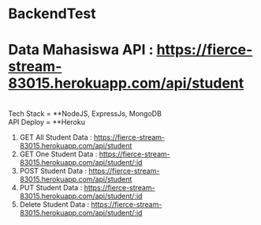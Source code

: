 # BackendTest

# Data Mahasiswa API : https://fierce-stream-83015.herokuapp.com/api/student 
<br/>
Tech Stack = **NodeJS, ExpressJs, MongoDB
<br/>
API Deploy = **Heroku

1. GET All Student Data   : https://fierce-stream-83015.herokuapp.com/api/student
2. GET One Student Data	  : https://fierce-stream-83015.herokuapp.com/api/student/:id
3. POST Student Data	    : https://fierce-stream-83015.herokuapp.com/api/student
4. PUT Student Data		    : https://fierce-stream-83015.herokuapp.com/api/student/:id
5. Delete Student Data	  : https://fierce-stream-83015.herokuapp.com/api/student/:id
